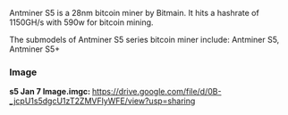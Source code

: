 Antminer S5 is a 28nm bitcoin miner by Bitmain. It hits a hashrate of 1150GH/s with 590w for bitcoin mining.

The submodels of Antminer S5 series bitcoin miner include: Antminer S5, Antminer S5+


<h3>Image</h3>

<b>s5 Jan 7 Image.imgc: </b>https://drive.google.com/file/d/0B-_jcpU1s5dgcU1zT2ZMVFlyWFE/view?usp=sharing
